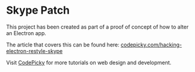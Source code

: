 # Skype Patch

This project has been created as part of a proof of concept of how to alter an Electron app.

The article that covers this can be found here: [codepicky.com/hacking-electron-restyle-skype](https://www.codepicky.com/hacking-electron-restyle-skype/)

Visit [CodePicky](https://www.codepicky.com/) for more tutorials on web design and development.